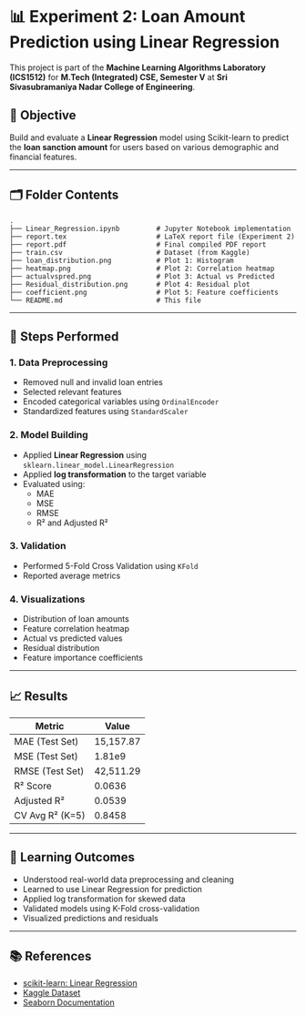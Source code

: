 # 📊 Experiment 2: Loan Amount Prediction using Linear Regression

This project is part of the **Machine Learning Algorithms Laboratory (ICS1512)** for **M.Tech (Integrated) CSE, Semester V** at **Sri Sivasubramaniya Nadar College of Engineering**.

## 🎯 Objective

Build and evaluate a **Linear Regression** model using Scikit-learn to predict the **loan sanction amount** for users based on various demographic and financial features.

---

## 🗂️ Folder Contents

```
.
├── Linear_Regression.ipynb         # Jupyter Notebook implementation
├── report.tex                      # LaTeX report file (Experiment 2)
├── report.pdf                      # Final compiled PDF report
├── train.csv                       # Dataset (from Kaggle)
├── loan_distribution.png           # Plot 1: Histogram
├── heatmap.png                     # Plot 2: Correlation heatmap
├── actualvspred.png                # Plot 3: Actual vs Predicted
├── Residual_distribution.png       # Plot 4: Residual plot
├── coefficient.png                 # Plot 5: Feature coefficients
└── README.md                       # This file
```

---

## 🧪 Steps Performed

### 1. Data Preprocessing
- Removed null and invalid loan entries
- Selected relevant features
- Encoded categorical variables using `OrdinalEncoder`
- Standardized features using `StandardScaler`

### 2. Model Building
- Applied **Linear Regression** using `sklearn.linear_model.LinearRegression`
- Applied **log transformation** to the target variable
- Evaluated using:
  - MAE
  - MSE
  - RMSE
  - R² and Adjusted R²

### 3. Validation
- Performed 5-Fold Cross Validation using `KFold`
- Reported average metrics

### 4. Visualizations
- Distribution of loan amounts
- Feature correlation heatmap
- Actual vs predicted values
- Residual distribution
- Feature importance coefficients

---

## 📈 Results

| Metric             | Value         |
|--------------------|---------------|
| MAE (Test Set)     | 15,157.87     |
| MSE (Test Set)     | 1.81e9        |
| RMSE (Test Set)    | 42,511.29     |
| R² Score           | 0.0636        |
| Adjusted R²        | 0.0539        |
| CV Avg R² (K=5)    | 0.8458        |

---

## 🧠 Learning Outcomes

- Understood real-world data preprocessing and cleaning
- Learned to use Linear Regression for prediction
- Applied log transformation for skewed data
- Validated models using K-Fold cross-validation
- Visualized predictions and residuals

---

## 📚 References

- [scikit-learn: Linear Regression](https://scikit-learn.org/stable/modules/generated/sklearn.linear_model.LinearRegression.html)
- [Kaggle Dataset](https://www.kaggle.com/datasets/phileinsophos/predict-loan-amount-data)
- [Seaborn Documentation](https://seaborn.pydata.org/)
